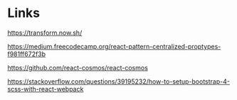 # Links

https://transform.now.sh/ 

https://medium.freecodecamp.org/react-pattern-centralized-proptypes-f981ff672f3b

https://github.com/react-cosmos/react-cosmos

https://stackoverflow.com/questions/39195232/how-to-setup-bootstrap-4-scss-with-react-webpack
